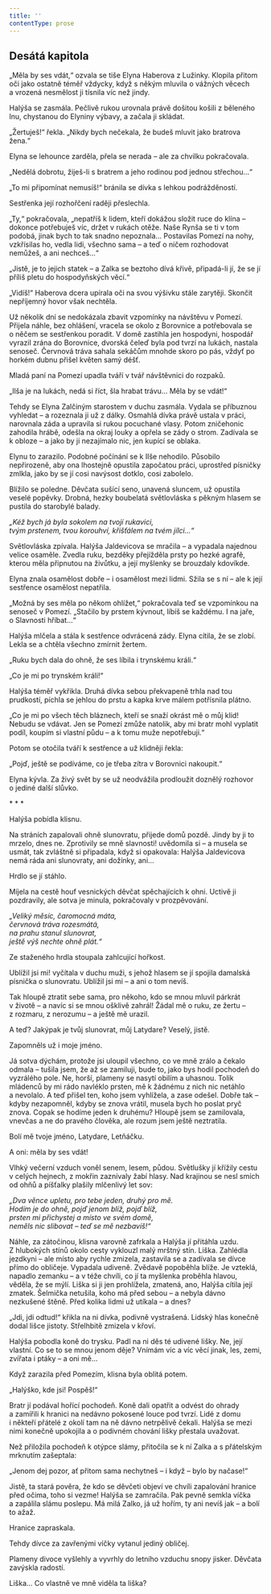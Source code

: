 ```yaml
---
title: ''
contentType: prose
---
```


<section>

## Desátá kapitola

„Měla by ses vdát,“ ozvala se tiše Elyna Haberova z Lužinky. Klopila přitom oči jako ostatně téměř vždycky, když s někým mluvila o vážných věcech a vrozená nesmělost ji tísnila víc než jindy.

Halýša se zasmála. Pečlivě rukou urovnala právě došitou košili z běleného lnu, chystanou do Elyniny výbavy, a začala ji skládat.

„Žertuješ!“ řekla. „Nikdy bych nečekala, že budeš mluvit jako bratrova žena.“

Elyna se lehounce zarděla, přela se nerada – ale za chvilku pokračovala.

„Nedělá dobrotu, žiješ-li s bratrem a jeho rodinou pod jednou střechou…“

„To mi připomínat nemusíš!“ bránila se dívka s lehkou podrážděností.

Sestřenka její rozhořčení raději přeslechla.

„Ty,“ pokračovala, „nepatříš k lidem, kteří dokážou složit ruce do klína – dokonce potřebuješ víc, držet v rukách otěže. Naše Rynša se ti v tom podobá, jinak bych to tak snadno nepoznala… Postavilas Pomezí na nohy, vzkřísilas ho, vedla lidi, všechno sama – a teď o ničem rozhodovat nemůžeš, a ani nechceš…“

„Jistě, je to jejich statek – a Zalka se beztoho dívá křivě, připadá-li jí, že se jí příliš pletu do hospodyňských věcí.“

„Vidíš!“ Haberova dcera upírala oči na svou výšivku stále zarytěji. Skončit nepříjemný hovor však nechtěla.

Už několik dní se nedokázala zbavit vzpomínky na návštěvu v Pomezí. Přijela náhle, bez ohlášení, vracela se okolo z Borovnice a potřebovala se o něčem se sestřenkou poradit. V domě zastihla jen hospodyni, hospodář vyrazil zrána do Borovnice, dvorská čeleď byla pod tvrzí na lukách, nastala senoseč. Červnová tráva sahala sekáčům mnohde skoro po pás, vždyť po horkém dubnu přišel květen samý déšť.

Mladá paní na Pomezí upadla tváří v tvář návštěvnici do rozpaků.

„Ilša je na lukách, nedá si říct, šla hrabat trávu… Měla by se vdát!“

Tehdy se Elyna Zalčiným starostem v duchu zasmála. Vydala se příbuznou vyhledat – a rozeznala ji už z dálky. Osmahlá dívka právě ustala v práci, narovnala záda a upravila si rukou pocuchané vlasy. Potom zničehonic zahodila hrábě, odešla na okraj louky a opřela se zády o strom. Zadívala se k obloze – a jako by ji nezajímalo nic, jen kupící se oblaka.

Elynu to zarazilo. Podobné počínání se k Ilše nehodilo. Působilo nepřirozeně, aby ona lhostejně opustila započatou práci, uprostřed písničky zmlkla, jako by se jí cosi navýsost dotklo, cosi zabolelo.

Blížilo se poledne. Děvčata sušící seno, unavená sluncem, už opustila veselé popěvky. Drobná, hezky boubelatá světlovláska s pěkným hlasem se pustila do starobylé balady.

</section>

<section>

_„Kéž bych já byla sokolem na tvojí rukavici,  
tvým prstenem, tvou korouhví, křišťálem na tvém jílci…“_

</section>

<section>

Světlovláska zpívala. Halýša Jaldevicova se mračila – a vypadala najednou velice osaměle. Zvedla ruku, bezděky přejížděla prsty po hezké agrafě, kterou měla připnutou na živůtku, a její myšlenky se brouzdaly kdovíkde.

Elyna znala osamělost dobře – i osamělost mezi lidmi. Sžila se s ní – ale k její sestřence osamělost nepatřila.

„Možná by ses měla po někom ohlížet,“ pokračovala teď se vzpomínkou na senoseč v Pomezí. „Stačilo by prstem kývnout, líbíš se každému. I na jaře, o Slavnosti hříbat…“

Halýša mlčela a stála k sestřence odvrácená zády. Elyna cítila, že se zlobí. Lekla se a chtěla všechno zmírnit žertem.

„Ruku bych dala do ohně, že ses líbila i trynskému králi.“

„Co je mi po trynském králi!“

Halýša téměř vykřikla. Druhá dívka sebou překvapeně trhla nad tou prudkostí, píchla se jehlou do prstu a kapka krve málem potřísnila plátno.

„Co je mi po všech těch bláznech, kteří se snaží okrást mě o můj klid! Nebudu se vdávat. Jen se Pomezí zmůže natolik, aby mi bratr mohl vyplatit podíl, koupím si vlastní půdu – a k tomu muže nepotřebuji.“

Potom se otočila tváří k sestřence a už klidněji řekla:

„Pojď, ještě se podíváme, co je třeba zítra v Borovnici nakoupit.“

Elyna kývla. Za živý svět by se už neodvážila prodloužit doznělý rozhovor o jediné další slůvko.

\* \* \*

Halýša pobídla klisnu.

Na stráních zapalovali ohně slunovratu, přijede domů pozdě. Jindy by ji to mrzelo, dnes ne. Zprotivily se mně slavnosti! uvědomila si – a musela se usmát, tak zvláštně si připadala, když si opakovala: Halýša Jaldevicova nemá ráda ani slunovraty, ani dožínky, ani…

Hrdlo se jí stáhlo.

Míjela na cestě houf vesnických děvčat spěchajících k ohni. Uctivě ji pozdravily, ale sotva je minula, pokračovaly v prozpěvování.

</section>

<section>

_„Veliký měsíc, čaromocná máta,  
červnová tráva rozesmátá,  
na prahu stanul slunovrat,  
ještě výš nechte ohně plát.“_

</section>

<section>

Ze staženého hrdla stoupala zahlcující hořkost.

Ublížil jsi mi! vyčítala v duchu muži, s jehož hlasem se jí spojila damalská písnička o slunovratu. Ublížil jsi mi – a ani o tom nevíš.

Tak hloupě ztratit sebe sama, pro někoho, kdo se mnou mluvil párkrát v životě – a navíc si se mnou ošklivě zahrál! Žádal mě o ruku, ze žertu – z rozmaru, z nerozumu – a ještě mě urazil.

A teď? Jakýpak je tvůj slunovrat, můj Latydare? Veselý, jistě.

Zapomněls už i moje jméno.

Já sotva dýchám, protože jsi uloupil všechno, co ve mně zrálo a čekalo odmala – tušila jsem, že až se zamiluji, bude to, jako bys hodil pochodeň do vyzrálého pole. Ne, horší, plameny se nasytí obilím a uhasnou. Tolik mládenců by mi rádo navléklo prsten, mě k žádnému z nich nic netáhlo a nevolalo. A teď přišel ten, koho jsem vyhlížela, a zase odešel. Dobře tak – kdyby nezapomněl, kdyby se znova vrátil, musela bych ho poslat pryč znova. Copak se hodíme jeden k druhému? Hloupě jsem se zamilovala, vnevčas a ne do pravého člověka, ale rozum jsem ještě neztratila.

Bolí mě tvoje jméno, Latydare, Letňáčku.

A oni: měla by ses vdát!

Vlhký večerní vzduch voněl senem, lesem, půdou. Světlušky jí křížily cestu v celých hejnech, z mokřin zaznívaly žabí hlasy. Nad krajinou se nesl smích od ohňů a píšťalky plašily mlčenlivý let sov:

</section>

<section>

_„Dva věnce upletu, pro tebe jeden, druhý pro mě.  
Hodím je do ohně, pojď jenom blíž, pojď blíž,  
prsten mi přichystej a místo ve svém domě,  
neměls nic slibovat – teď se mě nezbavíš!“_

</section>

<section>

Náhle, za zátočinou, klisna varovně zafrkala a Halýša jí přitáhla uzdu. Z hlubokých stínů okolo cesty vyklouzl malý mrštný stín. Liška. Zahlédla jezdkyni – ale místo aby rychle zmizela, zastavila se a zadívala se dívce přímo do obličeje. Vypadala udiveně. Zvědavě popoběhla blíže. Je vzteklá, napadlo zemanku – a v téže chvíli, co jí ta myšlenka proběhla hlavou, věděla, že se mýlí. Liška si ji jen prohlížela, zmatená, ano, Halýša cítila její zmatek. Šelmička netušila, koho má před sebou – a nebyla dávno nezkušené štěně. Před kolika lidmi už utíkala – a dnes?

„Jdi, jdi odtud!“ křikla na ni dívka, podivně vystrašená. Lidský hlas konečně dodal lišce jistoty. Střelhbitě zmizela v křoví.

Halýša pobodla koně do trysku. Padl na ni děs té udivené lišky. Ne, její vlastní. Co se to se mnou jenom děje? Vnímám víc a víc věcí jinak, les, zemi, zvířata i ptáky – a oni mě…

Když zarazila před Pomezím, klisna byla oblitá potem.

„Halýško, kde jsi! Pospěš!“

Bratr jí podával hořící pochodeň. Koně dali opatřit a odvést do ohrady a zamířili k hranici na nedávno pokosené louce pod tvrzí. Lidé z domu i někteří přátelé z okolí tam na ně dávno netrpělivě čekali. Halýša se mezi nimi konečně upokojila a o podivném chování lišky přestala uvažovat.

Než přiložila pochodeň k otýpce slámy, přitočila se k ní Zalka a s přátelským mrknutím zašeptala:

„Jenom dej pozor, ať přitom sama nechytneš – i když – bylo by načase!“

Jistě, ta stará pověra, že kdo se děvčeti objeví ve chvíli zapalování hranice před očima, toho si vezme! Halýša se zamračila. Pak pevně semkla víčka a zapálila slámu poslepu. Má milá Zalko, já už hořím, ty ani nevíš jak – a bolí to ažaž.

Hranice zapraskala.

Tehdy dívce za zavřenými víčky vytanul jediný obličej.

Plameny divoce vyšlehly a vyvrhly do letního vzduchu snopy jisker. Děvčata zavýskla radostí.

Liška… Co vlastně ve mně viděla ta liška?

</section>
